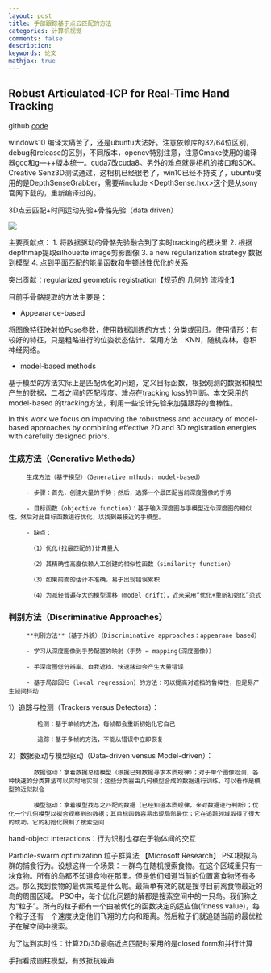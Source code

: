 ```yaml
---
layout: post
title: 手部跟踪基于点云匹配的方法
categories: 计算机视觉
comments: false
description: 
keywords: 论文
mathjax: true
---
```


## Robust Articulated-ICP for Real-Time Hand Tracking
github [code](https://github.com/OpenGP/htrack)

windows10 编译太痛苦了，还是ubuntu大法好。注意依赖库的32/64位区别，debug和release的区别，不同版本，opencv特别注意，注意Cmake使用的编译器gcc和g—++版本统一。cuda7改cuda8。另外的难点就是相机的接口和SDK。Creative Senz3D测试通过，这相机已经很老了，win10已经不持支了，ubuntu使用的是DepthSenseGrabber，需要#include <DepthSense.hxx>这个是从sony官网下载的，重新编译过的。


3D点云匹配+时间运动先验+骨骼先验（data driven）

![](http://p5iojc2zy.bkt.clouddn.com/_posts/_image/2018-05-08-14-57-32.jpg)

主要贡献点：
	1. 将数据驱动的骨骼先验融合到了实时tracking的模块里
	2. 根据depthmap提取silhouette image剪影图像
	3. a new regularization strategy 数据到模型
	4. 点到平面匹配的能量函数和牛顿线性优化的关系

突出贡献：regularized geometric registration【规范的 几何的 流程化】

目前手骨骼提取的方法主要是：

- Appearance-based

将图像特征映射位Pose参数，使用数据训练的方式：分类或回归。使用情形：有较好的特征，只是粗略进行的位姿状态估计。常用方法：KNN，随机森林，卷积神经网络。

- model-based methods

基于模型的方法实际上是匹配优化的问题，定义目标函数，根据观测的数据和模型产生的数据，二者之间的匹配程度。难点在tracking loss的判断。本文采用的model-based 的tracking方法，利用一些设计先验来加强跟踪的鲁棒性。

In this work we focus on improving the robustness and accuracy of model-based
approaches by combining effective 2D and 3D registration energies with carefully designed priors.


###  生成方法（Generative Methods）

         生成方法（基于模型）（Generative mthods: model-based）

         - 步骤：首先，创建大量的手势；然后，选择一个最匹配当前深度图像的手势

         - 目标函数（objective function）：基于输入深度图与手模型近似深度图的相似性，然后对此目标函数进行优化，以找到最接近的手模型。

         - 缺点：

          （1）优化(找最匹配的)计算量大 

          （2）其精确性高度依赖人工创建的相似性函数（similarity function）

          （3）如果前面的估计不准确，易于出现错误累积

          （4）为减轻普遍存大的模型漂移（model drift），近来采用“优化+重新初始化”范式

###  判别方法（Discriminative Approaches）

         **判别方法**（基于外貌）（Discriminative approaches：appearane based）

         - 学习从深度图像到手势配置的映射（手势 = mapping(深度图像)）

         - 手深度图低分辨率、自我遮挡、快速移动会产生大量错误

         - 基于局部回归（local regression）的方法：可以提高对遮挡的鲁棒性，但是易产生帧间抖动

1）追踪与检测（Trackers versus Detectors）：

            检测：基于单帧的方法，每帧都会重新初始化它自己

            追踪：基于多帧的方法，不能从错误中立即恢复

2）数据驱动与模型驱动（Data-driven vensus Model-driven）：

           数据驱动：拿着数据总结模型（根据已知数据寻求本质规律）；对于单个图像检测，各种快速的分类算法可以实时地实现；这些分类器由几何模型合成的数据进行训练，可以看作是模型的近似拟合

           模型驱动：拿着模型找与之匹配的数据（已经知道本质规律，来对数据进行判断）；优化一个几何模型以拟合观察到的数据；其目标函数容易出现局部最优；它在追踪领域取得了很大的成功，它的初始化限制了搜索空间



hand-object interactions：行为识别也存在于物体间的交互


Particle-swarm optimization 粒子群算法 【Microsoft Research】
PSO模拟鸟群的捕食行为。设想这样一个场景：一群鸟在随机搜索食物。在这个区域里只有一块食物。所有的鸟都不知道食物在那里。但是他们知道当前的位置离食物还有多远。那么找到食物的最优策略是什么呢。最简单有效的就是搜寻目前离食物最近的鸟的周围区域。
PSO中，每个优化问题的解都是搜索空间中的一只鸟。我们称之为“粒子”。所有的粒子都有一个由被优化的函数决定的适应值(fitness value)，每个粒子还有一个速度决定他们飞翔的方向和距离。然后粒子们就追随当前的最优粒子在解空间中搜索。

为了达到实时性：计算2D/3D最临近点匹配时采用的是closed form和并行计算

手指看成圆柱模型，有效抵抗噪声
